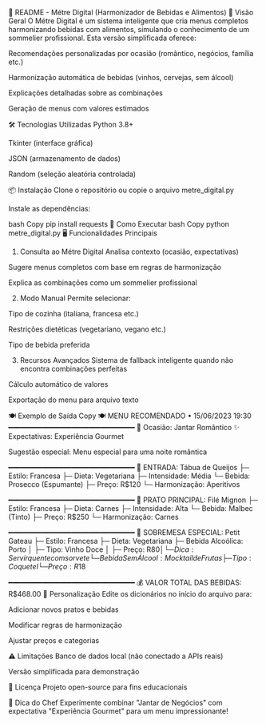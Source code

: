 📜 README - Métre Digital (Harmonizador de Bebidas e Alimentos)
🍷 Visão Geral
O Métre Digital é um sistema inteligente que cria menus completos harmonizando bebidas com alimentos, simulando o conhecimento de um sommelier profissional. Esta versão simplificada oferece:

Recomendações personalizadas por ocasião (romântico, negócios, família etc.)

Harmonização automática de bebidas (vinhos, cervejas, sem álcool)

Explicações detalhadas sobre as combinações

Geração de menus com valores estimados

🛠️ Tecnologias Utilizadas
Python 3.8+

Tkinter (interface gráfica)

JSON (armazenamento de dados)

Random (seleção aleatória controlada)

📦 Instalação
Clone o repositório ou copie o arquivo metre_digital.py

Instale as dependências:

bash
Copy
pip install requests
🚀 Como Executar
bash
Copy
python metre_digital.py
🖥️ Funcionalidades Principais
1. Consulta ao Métre Digital
Analisa contexto (ocasião, expectativas)

Sugere menus completos com base em regras de harmonização

Explica as combinações como um sommelier profissional

2. Modo Manual
Permite selecionar:

Tipo de cozinha (italiana, francesa etc.)

Restrições dietéticas (vegetariano, vegano etc.)

Tipo de bebida preferida

3. Recursos Avançados
Sistema de fallback inteligente quando não encontra combinações perfeitas

Cálculo automático de valores

Exportação do menu para arquivo texto

🍽️ Exemplo de Saída
Copy
🍽️ MENU RECOMENDADO • 15/06/2023 19:30
━━━━━━━━━━━━━━━━━━━━━━━━━━━━━━
🎉 Ocasião: Jantar Romântico
✨ Expectativas: Experiência Gourmet

Sugestão especial: Menu especial para uma noite romântica

━━━━━━━━━━━━━━━━━━━━━━━━━━━━━━
🍴 ENTRADA: Tábua de Queijos
   ├─ Estilo: Francesa
   ├─ Dieta: Vegetariana
   ├─ Intensidade: Média
   └─ Bebida: Prosecco (Espumante)
      ├─ Preço: R$120
      └─ Harmonização: Aperitivos

━━━━━━━━━━━━━━━━━━━━━━━━━━━━━━
🍲 PRATO PRINCIPAL: Filé Mignon
   ├─ Estilo: Francesa
   ├─ Dieta: Carnes
   ├─ Intensidade: Alta
   └─ Bebida: Malbec (Tinto)
      ├─ Preço: R$250
      └─ Harmonização: Carnes

━━━━━━━━━━━━━━━━━━━━━━━━━━━━━━
🍰 SOBREMESA ESPECIAL: Petit Gateau
   ├─ Estilo: Francesa
   ├─ Dieta: Vegetariana
   ├─ Bebida Alcoólica: Porto
   │  ├─ Tipo: Vinho Doce
   │  ├─ Preço: R$80
   │  └─ Dica: Servir quente com sorvete
   └─ Bebida Sem Álcool: Mocktail de Frutas
      ├─ Tipo: Coquetel
      └─ Preço: R$18

━━━━━━━━━━━━━━━━━━━━━━━━━━━━━━
💰 VALOR TOTAL DAS BEBIDAS: R$468.00
📝 Personalização
Edite os dicionários no início do arquivo para:

Adicionar novos pratos e bebidas

Modificar regras de harmonização

Ajustar preços e categorias

⚠️ Limitações
Banco de dados local (não conectado a APIs reais)

Versão simplificada para demonstração

📜 Licença
Projeto open-source para fins educacionais

🌟 Dica do Chef
Experimente combinar "Jantar de Negócios" com expectativa "Experiência Gourmet" para um menu impressionante!

